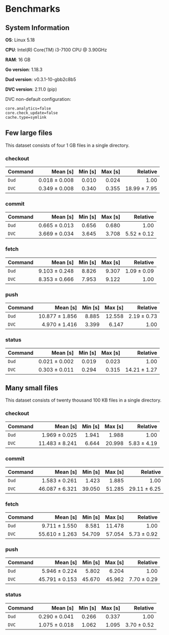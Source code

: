 # Benchmarks

## System Information

**OS**: Linux 5.18

**CPU**: Intel(R) Core(TM) i3-7100 CPU @ 3.90GHz

**RAM**: 16 GB

**Go version**: 1.18.3

**Dud version**: v0.3.1-10-gbb2c8b5

**DVC version**: 2.11.0 (pip)

DVC non-default configuration:

    core.analytics=false
    core.check_update=false
    cache.type=symlink

## Few large files

This dataset consists of four 1 GB files in a single directory.

### checkout

| Command | Mean [s] | Min [s] | Max [s] | Relative |
|:---|---:|---:|---:|---:|
| `Dud` | 0.018 ± 0.008 | 0.010 | 0.024 | 1.00 |
| `DVC` | 0.349 ± 0.008 | 0.340 | 0.355 | 18.99 ± 7.95 |
### commit

| Command | Mean [s] | Min [s] | Max [s] | Relative |
|:---|---:|---:|---:|---:|
| `Dud` | 0.665 ± 0.013 | 0.656 | 0.680 | 1.00 |
| `DVC` | 3.669 ± 0.034 | 3.645 | 3.708 | 5.52 ± 0.12 |
### fetch

| Command | Mean [s] | Min [s] | Max [s] | Relative |
|:---|---:|---:|---:|---:|
| `Dud` | 9.103 ± 0.248 | 8.826 | 9.307 | 1.09 ± 0.09 |
| `DVC` | 8.353 ± 0.666 | 7.953 | 9.122 | 1.00 |
### push

| Command | Mean [s] | Min [s] | Max [s] | Relative |
|:---|---:|---:|---:|---:|
| `Dud` | 10.877 ± 1.856 | 8.885 | 12.558 | 2.19 ± 0.73 |
| `DVC` | 4.970 ± 1.416 | 3.399 | 6.147 | 1.00 |
### status

| Command | Mean [s] | Min [s] | Max [s] | Relative |
|:---|---:|---:|---:|---:|
| `Dud` | 0.021 ± 0.002 | 0.019 | 0.023 | 1.00 |
| `DVC` | 0.303 ± 0.011 | 0.294 | 0.315 | 14.21 ± 1.27 |
## Many small files

This dataset consists of twenty thousand 100 KB files in a single directory.

### checkout

| Command | Mean [s] | Min [s] | Max [s] | Relative |
|:---|---:|---:|---:|---:|
| `Dud` | 1.969 ± 0.025 | 1.941 | 1.988 | 1.00 |
| `DVC` | 11.483 ± 8.241 | 6.644 | 20.998 | 5.83 ± 4.19 |
### commit

| Command | Mean [s] | Min [s] | Max [s] | Relative |
|:---|---:|---:|---:|---:|
| `Dud` | 1.583 ± 0.261 | 1.423 | 1.885 | 1.00 |
| `DVC` | 46.087 ± 6.321 | 39.050 | 51.285 | 29.11 ± 6.25 |
### fetch

| Command | Mean [s] | Min [s] | Max [s] | Relative |
|:---|---:|---:|---:|---:|
| `Dud` | 9.711 ± 1.550 | 8.581 | 11.478 | 1.00 |
| `DVC` | 55.610 ± 1.263 | 54.709 | 57.054 | 5.73 ± 0.92 |
### push

| Command | Mean [s] | Min [s] | Max [s] | Relative |
|:---|---:|---:|---:|---:|
| `Dud` | 5.946 ± 0.224 | 5.802 | 6.204 | 1.00 |
| `DVC` | 45.791 ± 0.153 | 45.670 | 45.962 | 7.70 ± 0.29 |
### status

| Command | Mean [s] | Min [s] | Max [s] | Relative |
|:---|---:|---:|---:|---:|
| `Dud` | 0.290 ± 0.041 | 0.266 | 0.337 | 1.00 |
| `DVC` | 1.075 ± 0.018 | 1.062 | 1.095 | 3.70 ± 0.52 |
